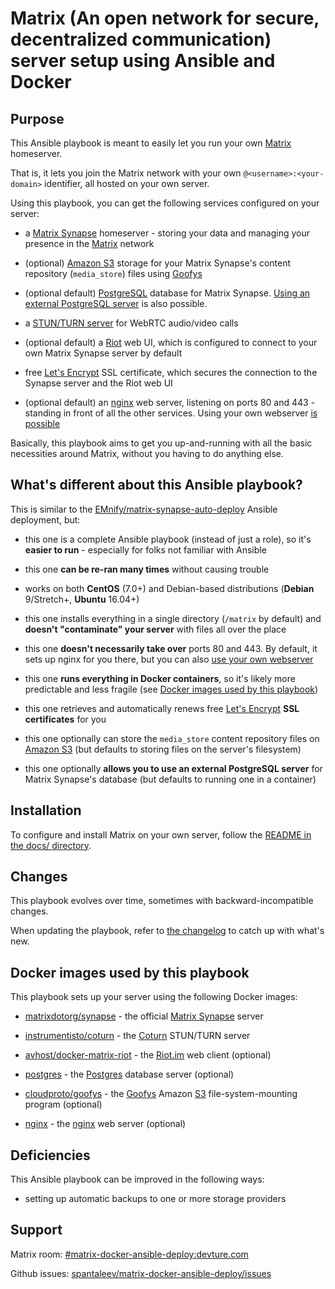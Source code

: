 # Matrix (An open network for secure, decentralized communication) server setup using Ansible and Docker

## Purpose

This Ansible playbook is meant to easily let you run your own [Matrix](http://matrix.org/) homeserver.

That is, it lets you join the Matrix network with your own `@<username>:<your-domain>` identifier, all hosted on your own server.

Using this playbook, you can get the following services configured on your server:

- a [Matrix Synapse](https://github.com/matrix-org/synapse) homeserver - storing your data and managing your presence in the [Matrix](http://matrix.org/) network

- (optional) [Amazon S3](https://aws.amazon.com/s3/) storage for your Matrix Synapse's content repository (`media_store`) files using [Goofys](https://github.com/kahing/goofys)

- (optional default) [PostgreSQL](https://www.postgresql.org/) database for Matrix Synapse. [Using an external PostgreSQL server](configuring-playbook-external-postgres.md) is also possible.

- a [STUN/TURN server](https://github.com/coturn/coturn) for WebRTC audio/video calls

- (optional default) a [Riot](https://riot.im/) web UI, which is configured to connect to your own Matrix Synapse server by default

- free [Let's Encrypt](https://letsencrypt.org/) SSL certificate, which secures the connection to the Synapse server and the Riot web UI

- (optional default) an [nginx](http://nginx.org/) web server, listening on ports 80 and 443 - standing in front of all the other services. Using your own webserver [is possible](#using-your-own-webserver-instead-of-this-playbooks-nginx-proxy-optional)

Basically, this playbook aims to get you up-and-running with all the basic necessities around Matrix, without you having to do anything else.


## What's different about this Ansible playbook?

This is similar to the [EMnify/matrix-synapse-auto-deploy](https://github.com/EMnify/matrix-synapse-auto-deploy) Ansible deployment, but:

- this one is a complete Ansible playbook (instead of just a role), so it's **easier to run** - especially for folks not familiar with Ansible

- this one **can be re-ran many times** without causing trouble

- works on both **CentOS** (7.0+) and Debian-based distributions (**Debian** 9/Stretch+, **Ubuntu** 16.04+)

- this one installs everything in a single directory (`/matrix` by default) and **doesn't "contaminate" your server** with files all over the place

- this one **doesn't necessarily take over** ports 80 and 443. By default, it sets up nginx for you there, but you can also [use your own webserver](docs/configuring-playbook-own-webserver.md)

- this one **runs everything in Docker containers**, so it's likely more predictable and less fragile (see [Docker images used by this playbook](#docker-images-used-by-this-playbook))

- this one retrieves and automatically renews free [Let's Encrypt](https://letsencrypt.org/) **SSL certificates** for you

- this one optionally can store the `media_store` content repository files on [Amazon S3](https://aws.amazon.com/s3/) (but defaults to storing files on the server's filesystem)

- this one optionally **allows you to use an external PostgreSQL server** for Matrix Synapse's database (but defaults to running one in a container)


## Installation

To configure and install Matrix on your own server, follow the [README in the docs/ directory](docs/README.md).


## Changes

This playbook evolves over time, sometimes with backward-incompatible changes.

When updating the playbook, refer to [the changelog](CHANGELOG.md) to catch up with what's new.


## Docker images used by this playbook

This playbook sets up your server using the following Docker images:

- [matrixdotorg/synapse](https://hub.docker.com/r/matrixdotorg/synapse/) - the official [Matrix Synapse](https://github.com/matrix-org/synapse) server

- [instrumentisto/coturn](https://hub.docker.com/r/instrumentisto/coturn/) - the [Coturn](https://github.com/coturn/coturn) STUN/TURN server

- [avhost/docker-matrix-riot](https://hub.docker.com/r/avhost/docker-matrix-riot/) - the [Riot.im](https://about.riot.im/) web client (optional)

- [postgres](https://hub.docker.com/_/postgres/) - the [Postgres](https://www.postgresql.org/) database server (optional)

- [cloudproto/goofys](https://hub.docker.com/r/cloudproto/goofys/) - the [Goofys](https://github.com/kahing/goofys) Amazon [S3](https://aws.amazon.com/s3/) file-system-mounting program (optional)

- [nginx](https://hub.docker.com/_/nginx/) - the [nginx](http://nginx.org/) web server (optional)


## Deficiencies

This Ansible playbook can be improved in the following ways:

- setting up automatic backups to one or more storage providers


## Support

Matrix room: [#matrix-docker-ansible-deploy:devture.com](https://matrix.to/#/#matrix-docker-ansible-deploy:devture.com)

Github issues: [spantaleev/matrix-docker-ansible-deploy/issues](https://github.com/spantaleev/matrix-docker-ansible-deploy/issues)
